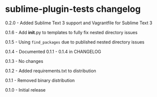 # sublime-plugin-tests changelog
0.2.0 - Added Sublime Text 3 support and Vagrantfile for Sublime Text 3

0.1.6 - Add __init__.py to templates to fully fix nested directory issues

0.1.5 - Using `find_packages` due to published nested directory issues

0.1.4 - Documented 0.1.1 - 0.1.4 in CHANGELOG

0.1.3 - No changes

0.1.2 - Added requirements.txt to distribution

0.1.1 - Removed binary distribution

0.1.0 - Initial release
